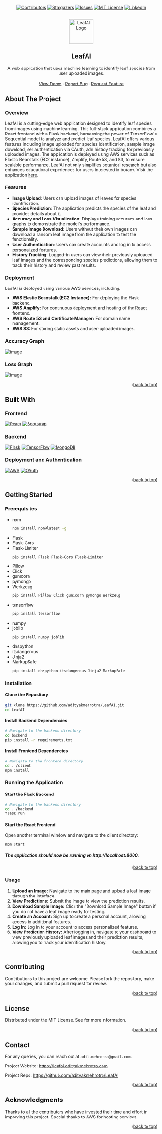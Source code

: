 <a id="readme-top"></a>

<div align="center">
  
  [![Contributors][contributors-shield]][contributors-url]
  [![Stargazers][stars-shield]][stars-url]
  [![Issues][issues-shield]][issues-url]
  [![MIT License][license-shield]][license-url]
  [![LinkedIn][linkedin-shield]][linkedin-url]
</div>

<br />
<div align="center">
  <a href="https://leafai.adityakmehrotra.com">
    <img src="client/public/leaf_icon.png" alt="LeafAI Logo" width="80" height="80">
  </a>
  
  <h2 align="center">LeafAI</h2>

  <p align="center">
    A web application that uses machine learning to identify leaf species from user uploaded images.
    <br />
    <br />
    <a href="https://github.com/adityakmehrotra/LeafAI">View Demo</a>
    ·
    <a href="https://github.com/adityakmehrotra/LeafAI/issues/new?labels=bug&template=bug-report---.md">Report Bug</a>
    ·
    <a href="https://github.com/adityakmehrotra/LeafAI/issues/new?labels=enhancement&template=feature-request---.md">Request Feature</a>
  </p>
</div>

## About The Project

### Overview
LeafAI is a cutting-edge web application designed to identify leaf species from images using machine learning. This full-stack application combines a React frontend with a Flask backend, harnessing the power of TensorFlow's Sequential model to analyze and predict leaf species. LeafAI offers various features including image uploaded for species identification, sample image download, ser authentication via OAuth, adn histroy tracking for previously uploaded images. The application is deployed using AWS services such as Elastic Beanstalk (EC2 instance), Amplify, Route 53, and S3, to ensure scalable performance. LeafAI not only simplifies botanical research but also enhances educational experiences for users interested in botany. Visit the application [here](https://leafai.adityakmehrotra.com).

### Features
- **Image Upload**: Users can upload images of leaves for species identification.
- **Species Prediction**: The application predicts the species of the leaf and provides details about it.
- **Accuracy and Loss Visualization**: Displays training accuracy and loss graphs to demonstrate the model's performance.
- **Sample Image Download**: Users without their own images can download a random leaf image from the application to test the functionality.
- **User Authentication**: Users can create accounts and log in to access personalized features.
- **History Tracking**: Logged-in users can view their previously uploaded leaf images and the corresponding species predictions, allowing them to track their history and review past results.

### Deployment
LeafAI is deployed using various AWS services, including:
- **AWS Elastic Beanstalk (EC2 Instance):** For deploying the Flask backend.
- **AWS Amplify:** For continuous deployment and hosting of the React frontend.
- **AWS Route 53 and Certificate Manager:** For domain name management.
- **AWS S3:** For storing static assets and user-uploaded images.

### Accuracy Graph

![image](https://github.com/user-attachments/assets/1fab547a-2b4c-45d2-8c20-1618ebfa9373)

### Loss Graph

![image](https://github.com/user-attachments/assets/b36ed1ab-5e96-4eb0-a5e0-210e80e83a26)

<p align="right">(<a href="#readme-top">back to top</a>)</p>

## Built With

### Frontend
[![React][React.js]][React-url]
[![Bootstrap][Bootstrap.com]][Bootstrap-url]

### Backend
[![Flask][Flask.palletsprojects.com]][Flask-url]
[![TensorFlow][TensorFlow.org]][TensorFlow-url]
[![MongoDB][MongoDB.com]][MongoDB-url]

### Deployment and Authentication
[![AWS][AWS.com]][AWS-url]
[![OAuth][OAuth.com]][OAuth-url]

[React.js]: https://img.shields.io/badge/React-20232A?style=for-the-badge&logo=react&logoColor=61DAFB
[React-url]: https://reactjs.org/
[Bootstrap.com]: https://img.shields.io/badge/Bootstrap-563D7C?style=for-the-badge&logo=bootstrap&logoColor=white
[Bootstrap-url]: https://getbootstrap.com/
[Flask.palletsprojects.com]: https://img.shields.io/badge/Flask-000000?style=for-the-badge&logo=flask&logoColor=white
[Flask-url]: https://flask.palletsprojects.com/
[TensorFlow.org]: https://img.shields.io/badge/TensorFlow-FF6F00?style=for-the-badge&logo=tensorflow&logoColor=white
[TensorFlow-url]: https://www.tensorflow.org/
[MongoDB.com]: https://img.shields.io/badge/MongoDB-4EA94B?style=for-the-badge&logo=mongodb&logoColor=white
[MongoDB-url]: https://www.mongodb.com/
[AWS.com]: https://img.shields.io/badge/AWS-232F3E?style=for-the-badge&logo=amazon-aws&logoColor=white
[AWS-url]: https://aws.amazon.com/
[OAuth.com]: https://img.shields.io/badge/OAuth-4285F4?style=for-the-badge&logo=oauth&logoColor=white
[OAuth-url]: https://oauth.net/


[contributors-shield]: https://img.shields.io/github/contributors/adityakmehrotra/LeafAI.svg?style=for-the-badge
[contributors-url]: https://github.com/adityakmehrotra/LeafAI/graphs/contributors
[forks-shield]: https://img.shields.io/github/forks/adityakmehrotra/LeafAI.svg?style=for-the-badge
[forks-url]: https://github.com/adityakmehrotra/LeafAI/network/members
[stars-shield]: https://img.shields.io/github/stars/adityakmehrotra/LeafAI.svg?style=for-the-badge
[stars-url]: https://github.com/adityakmehrotra/LeafAI/stargazers
[issues-shield]: https://img.shields.io/github/issues/adityakmehrotra/LeafAI.svg?style=for-the-badge
[issues-url]: https://github.com/adityakmehrotra/LeafAI/issues
[license-shield]: https://img.shields.io/github/license/adityakmehrotra/LeafAI.svg?style=for-the-badge
[license-url]: https://github.com/adityakmehrotra/LeafAI/blob/main/LICENSE.txt
[linkedin-shield]: https://img.shields.io/badge/-LinkedIn-black.svg?style=for-the-badge&logo=linkedin&colorB=555
[linkedin-url]: https://linkedin.com/in/othneildrew

<p align="right">(<a href="#readme-top">back to top</a>)</p>

## Getting Started

### Prerequisites
* npm
  ```sh
  npm install npm@latest -g
  ```
* Flask
* Flask-Cors
* Flask-Limiter
  ```sh
  pip install Flask Flask-Cors Flask-Limiter
  ```
* Pillow
* Click
* gunicorn
* pymongo
* Werkzeug
  ```sh
  pip install Pillow Click gunicorn pymongo Werkzeug
  ```
* tensorflow
  ```sh
  pip install tensorflow
  ```
* numpy
* joblib
  ```sh
  pip install numpy joblib
  ```
* dnspython
* itsdangerous
* Jinja2
* MarkupSafe
  ```sh
  pip install dnspython itsdangerous Jinja2 MarkupSafe
  ```

### Installation

#### Clone the Repository

```sh
git clone https://github.com/adityakmehrotra/LeafAI.git
cd LeafAI
```

#### Install Backend Dependencies
```sh
# Navigate to the backend directory
cd backend
pip install -r requirements.txt
```

#### Install Frontend Dependencies
```sh
# Navigate to the frontend directory
cd ../client
npm install
```

### Running the Application

#### Start the Flask Backend

```sh
# Navigate to the backend directory
cd ../backend
flask run
```

#### Start the React Frontend

Open another terminal window and navigate to the client directory:
```sh
npm start
```

##### The application should now be running on http://localhost:8000.

<p align="right">(<a href="#readme-top">back to top</a>)</p>

### Usage
1. **Upload an Image:** Navigate to the main page and upload a leaf image through the interface.
2. **View Predictions:** Submit the image to view the prediction results.
3. **Download Sample Image:** Click the "Download Sample Image" button if you do not have a leaf image ready for testing.
4. **Create an Account:** Sign up to create a personal account, allowing access to additional features.
5. **Log In:** Log in to your account to access personalized features.
6. **View Prediction History:** After logging in, navigate to your dashboard to view previously uploaded leaf images and their prediction results, allowing you to track your identification history.

<p align="right">(<a href="#readme-top">back to top</a>)</p>

## Contributing
Contributions to this project are welcome! Please fork the repository, make your changes, and submit a pull request for review.

<p align="right">(<a href="#readme-top">back to top</a>)</p>

## License

Distributed under the MIT License. See for more information.

<p align="right">(<a href="#readme-top">back to top</a>)</p>

## Contact

For any queries, you can reach out at `adi1.mehrotra@gmail.com`.

Project Website: https://leafai.adityakmehrotra.com

Project Repo: https://github.com/adityakmehrotra/LeafAI

<p align="right">(<a href="#readme-top">back to top</a>)</p>

## Acknowledgments
Thanks to all the contributors who have invested their time and effort in improving this project.
Special thanks to AWS for hosting services.

<p align="right">(<a href="#readme-top">back to top</a>)</p>
